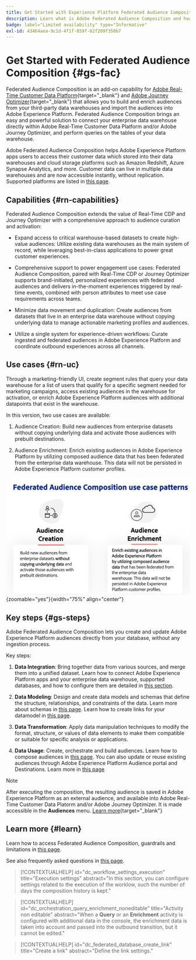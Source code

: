 ```yaml
---
title: Get Started with Experience Platform Federated Audience Composition
description: Learn what is Adobe Federated Audience Composition and how to use it in Adobe Experience Platform
badge: label="Limited availability" type="Informative"
exl-id: 43464aea-9c1d-4f1f-859f-82f209f350b7
---
```

# Get Started with Federated Audience Composition {#gs-fac}

Federated Audience Composition is an add-on capability for [Adobe Real-Time Customer Data Platform](https://experienceleague.adobe.com/en/docs/experience-platform/segmentation/home){target="_blank"} and [Adobe Journey Optimizer](https://experienceleague.adobe.com/en/docs/journey-optimizer/using/ajo-home){target="_blank"}  that allows you to build and enrich audiences from your third-party data warehouses and import the audiences into Adobe Experience Platform. Federated Audience Composition brings an easy and powerful solution to connect your enterprise data warehouse directly within Adobe Real-Time Customer Data Platform and/or Adobe Journey Optimizer, and perform queries on the tables of your data warehouse. 

Adobe Federated Audience Composition helps Adobe Experience Platform apps users to access their customer data which stored into their data warehouses and cloud storage platforms such as Amazon Redshift, Azure Synapse Analytics, and more. Customer data can live in multiple data warehouses and are now accessible instantly, without replication. Supported platforms are listed in [this page](../connections/federated-db.md#supported-db).

## Capabilities {#rn-capabilities}

Federated Audience Composition extends the value of Real-Time CDP and Journey Optimizer with a comprehensive approach to audience curation and activation:

* Expand access to critical warehouse-based datasets to create high-value audiences: Utilize existing data warehouses as the main system of record, while leveraging best-in-class applications to power great customer experiences.

* Comprehensive support to power engagement use cases: Federated Audience Composition, paired with Real-Time CDP or Journey Optimizer supports brand-initiated, personalized experiences with federated audiences and delivers in-the-moment experiences triggered by real-time events, combined with person attributes to meet use case requirements across teams.

* Minimize data movement and duplication: Create audiences from datasets that live in an enterprise data warehouse without copying underlying data to manage actionable marketing profiles and audiences.

* Utilize a single system for experience-driven workflows: Curate ingested and federated audiences in Adobe Experience Platform and coordinate outbound experiences across all channels.

## Use cases {#rn-uc}

Through a marketing-friendly UI, create segment rules that query your data warehouse for a list of users that qualify for a specific segment needed for marketing campaigns, access existing audiences in the warehouse for activation, or enrich Adobe Experience Platform audiences with additional datapoints that exist in the warehouse. 

In this version, two use cases are available: 

1. Audience Creation:  Build new audiences from enterprise datasets without copying underlying data and activate those audiences with prebuilt destinations.​

1. Audience Enrichment: Enrich existing audiences in Adobe Experience Platform by utilizing composed audience data that has been federated from the enterprise data warehouse. This data will not be persisted in Adobe Experience Platform customer profiles.

![diagram](assets/fac-use-cases.png){zoomable="yes"}{width="75%" align="center"}

## Key steps {#gs-steps}

Adobe Federated Audience Composition lets you create and update Adobe Experience Platform audiences directly from your database, without any ingestion process.

<!--![diagram](assets/steps-diagram.png){zoomable="yes"}{width="85%" align="center"}-->

Key steps:

1. **Data Integration**: Bring together data from various sources, and merge them into a unified dataset. Learn how to connect Adobe Experience Platform apps and your enterprise data warehouse, supported databases, and how to configure them are detailed in [this section](../connections/federated-db.md).

2. **Data Modeling**: Design and create data models and schemas that define the structure, relationships, and constraints of the data. Learn more about schemas in [this page](../customer/schemas.md). Learn how to create links for your datamodel in [this page](../data-management/gs-models.md).

3. **Data Transformation**: Apply data manipulation techniques to modify the format, structure, or values of data elements to make them compatible or suitable for specific analysis or applications.

4. **Data Usage**: Create, orchestrate and build audiences. Learn how to compose audiences in [this page](../compositions/gs-compositions.md). You can also update or reuse existing audiences through Adobe Experience Platform Audience portal and Destinations. Learn more in [this page](../connections/destinations.md)

>[!NOTE]
>
>After executing the composition, the resulting audience is saved in Adobe Experience Platform as an external audience, and available into Adobe Real-Time Customer Data Platorm and/or Adobe Journey Optimizer. It is made accessible in the **Audiences** menu. [Learn more](https://experienceleague.adobe.com/en/docs/experience-platform/segmentation/ui/audience-portal){target="_blank"} 

## Learn more {#learn}

<!-- Workflow + Workflow activities-->


Learn how to access Federated Audience Composition, guardrails and limitations in [this page](access-prerequisites.md).

See also frequently asked questions in [this page](faq.md).


>[!CONTEXTUALHELP]
>id="dc_workflow_settings_execution"
>title="Execution settings"
>abstract="In this section, you can configure settings related to the execution of the worklow, such the number of days the composition history is kept."

>[!CONTEXTUALHELP]
>id="dc_orchestration_query_enrichment_noneditable"
>title="Activity non editable"
>abstract="When a **Query** or an **Enrichment** activity is configured with additional data in the console, the enrichment data is taken into account and passed into the outbound transition, but it cannot be edited."

<!-- Create a link --> 

>[!CONTEXTUALHELP]
>id="dc_federated_database_create_link"
>title="Create a link"
>abstract="Define the link settings."
